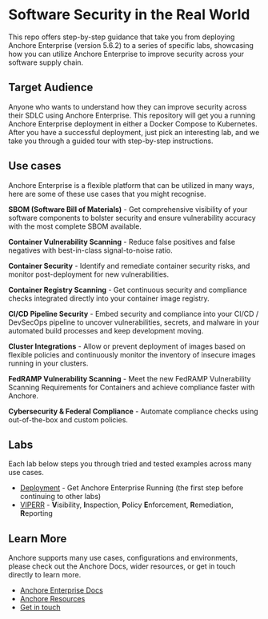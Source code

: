 # Software Security in the Real World

This repo offers step-by-step guidance that take you from deploying Anchore Enterprise (version 5.6.2) to a series of specific labs, showcasing how you can utilize Anchore Enterprise to improve security across your software supply chain.

## Target Audience

Anyone who wants to understand how they can improve security across their SDLC using Anchore Enterprise.
This repository will get you a running Anchore Enterprise deployment in either a Docker Compose to Kubernetes. 
After you have a successful deployment, just pick an interesting lab, and we take you through a guided tour with step-by-step instructions.

## Use cases

Anchore Enterprise is a flexible platform that can be utilized in many ways, here are some of these use cases that you might recognise.

**SBOM (Software Bill of Materials)** - Get comprehensive visibility of your software components to bolster security and ensure vulnerability accuracy with the most complete SBOM available.

**Container Vulnerability Scanning** - Reduce false positives and false negatives with best-in-class signal-to-noise ratio.

**Container Security** - Identify and remediate container security risks, and monitor post-deployment for new vulnerabilities.

**Container Registry Scanning** - Get continuous security and compliance checks integrated directly into your container image registry.

**CI/CD Pipeline Security** - Embed security and compliance into your CI/CD / DevSecOps pipeline to uncover vulnerabilities, secrets, and malware in your automated build processes and keep development moving.

**Cluster Integrations** - Allow or prevent deployment of images based on flexible policies and continuously monitor the inventory of insecure images running in your clusters.

**FedRAMP Vulnerability Scanning** - Meet the new FedRAMP Vulnerability Scanning Requirements for Containers and achieve compliance faster with Anchore.

**Cybersecurity & Federal Compliance** - Automate compliance checks using out-of-the-box and custom policies.

## Labs

Each lab below steps you through tried and tested examples across many use cases.  

* [Deployment](labs/Deployment/README.md) - Get Anchore Enterprise Running (the first step before continuing to other labs)
* [VIPERR](labs/VIPERR/README.md) - **V**isibility, **I**nspection, **P**olicy **E**nforcement, **R**emediation, **R**eporting

## Learn More

Anchore supports many use cases, configurations and environments, please check out the Anchore Docs, wider resources, or get in touch directly to learn more.

- [Anchore Enterprise Docs](https://docs.anchore.com/current/docs/)
- [Anchore Resources](https://anchore.com/resources/)
- [Get in touch](https://get.anchore.com/contact/)